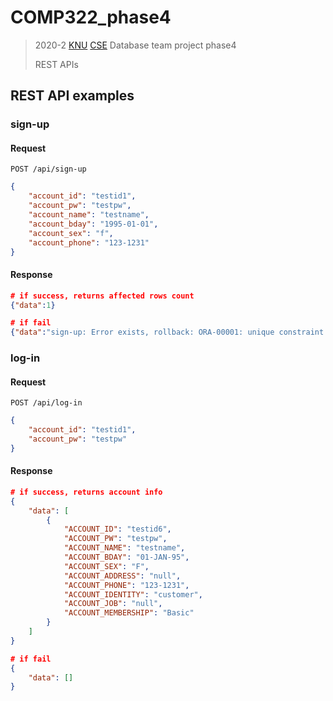 # COMP322_phase4
> 2020-2 [KNU][knu] [CSE][knucse] Database team project phase4
>
> REST APIs

## REST API examples  
### sign-up  
#### Request  
`POST /api/sign-up`  
```json
{
    "account_id": "testid1",
    "account_pw": "testpw",
    "account_name": "testname",
    "account_bday": "1995-01-01",
    "account_sex": "f",
    "account_phone": "123-1231"
}
```  

#### Response  
```json
# if success, returns affected rows count
{"data":1}
```  
```json
# if fail
{"data":"sign-up: Error exists, rollback: ORA-00001: unique constraint (TEAM9.SYS_C007048) violated"}
```  

### log-in  
#### Request  
`POST /api/log-in`  
```json
{
    "account_id": "testid1",
    "account_pw": "testpw"
}
```  

#### Response
```json
# if success, returns account info
{
    "data": [
        {
            "ACCOUNT_ID": "testid6",
            "ACCOUNT_PW": "testpw",
            "ACCOUNT_NAME": "testname",
            "ACCOUNT_BDAY": "01-JAN-95",
            "ACCOUNT_SEX": "F",
            "ACCOUNT_ADDRESS": "null",
            "ACCOUNT_PHONE": "123-1231",
            "ACCOUNT_IDENTITY": "customer",
            "ACCOUNT_JOB": "null",
            "ACCOUNT_MEMBERSHIP": "Basic"
        }
    ]
}
```  
```json
# if fail
{
    "data": []
}
```  

[knu]: http://www.knu.ac.kr/
[knucse]: http://computer.knu.ac.kr/